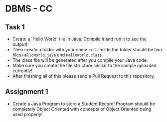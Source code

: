 # DBMS - CC

## Task 1
* Create a 'Hello World' file in Java. Compile it and run it to see the output!
* Then create a folder with your name in it. Inside the folder should be two files `HelloWorld.java` and `HelloWorld.class`
* The class file will be generated after you compile your Java code. 
* Make sure you create the file structure similar to the sample uploaded currently!
* After finishing all of this please send a Pull Request to this repository.

## Assignment 1
* Create a Java Program to store a Student Record! Program should be completely Object Oriented with concepts of Object Oriented being used properly!